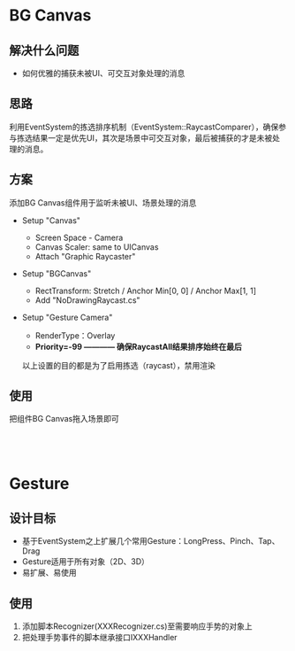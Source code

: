 # BG Canvas
## 解决什么问题
* 如何优雅的捕获未被UI、可交互对象处理的消息

## 思路

利用EventSystem的拣选排序机制（EventSystem::RaycastComparer），确保参与拣选结果一定是优先UI，其次是场景中可交互对象，最后被捕获的才是未被处理的消息。

## 方案
添加BG Canvas组件用于监听未被UI、场景处理的消息
* Setup "Canvas"
    * Screen Space - Camera
    * Canvas Scaler: same to UICanvas
    * Attach "Graphic Raycaster"
* Setup "BGCanvas"
    * RectTransform: Stretch / Anchor Min[0, 0] / Anchor Max[1, 1]
    * Add "NoDrawingRaycast.cs"
* Setup "Gesture Camera"
    * RenderType：Overlay
    * **Priority=-99 ———— 确保RaycastAll结果排序始终在最后**
    
    以上设置的目的都是为了启用拣选（raycast），禁用渲染

## 使用
把组件BG Canvas拖入场景即可
<br></br>
<br></br>


# Gesture
## 设计目标
* 基于EventSystem之上扩展几个常用Gesture：LongPress、Pinch、Tap、Drag
* Gesture适用于所有对象（2D、3D）
* 易扩展、易使用

## 使用
1. 添加脚本Recognizer(XXXRecognizer.cs)至需要响应手势的对象上
2. 把处理手势事件的脚本继承接口IXXXHandler